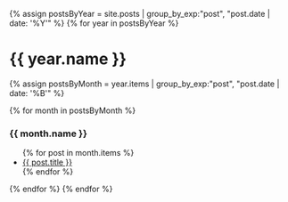 {% assign postsByYear = site.posts | group_by_exp:"post", "post.date | date: '%Y'" %}
{% for year in postsByYear %}
  <h1>{{ year.name }}</h1>
  {% assign postsByMonth = year.items | group_by_exp:"post", "post.date | date: '%B'" %}

{% for month in postsByMonth %}
<h3>{{ month.name }}</h3>
<ul>
  {% for post in month.items %}
    <li>
      <a href="{{ post.url }}">{{ post.title }}</a>
    </li>
  {% endfor %}
</ul>

{% endfor %}
{% endfor %}